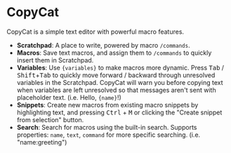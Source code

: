 # CopyCat

CopyCat is a simple text editor with powerful macro features.

- **Scratchpad**: A place to write, powered by macro `/commands`.
- **Macros**: Save text macros, and assign them to `/commands` to quickly insert them in Scratchpad.
- **Variables**: Use `{variables}` to make macros more dynamic. Press <kbd>Tab</kbd> / <kbd>Shift</kbd>+<kbd>Tab</kbd> to quickly move forward / backward through unresolved variables in the Scratchpad. CopyCat will warn you before copying text when variables are left unresolved so that messages aren't sent with placeholder text. (i.e. Hello, `{name}`!)
- **Snippets**: Create new macros from existing macro snippets by highlighting text, and pressing <kbd>Ctrl</kbd> + <kbd>M</kbd> or clicking the "Create snippet from selection" button.
- **Search**: Search for macros using the built-in search. Supports properties: `name`, `text`, `command` for more specific searching. (i.e. "name:greeting")

